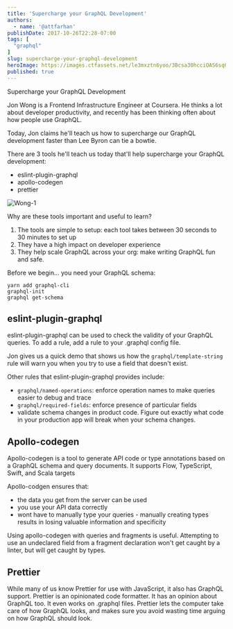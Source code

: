```yaml
---
title: 'Supercharge your GraphQL Development'
authors:
  - name: '@attfarhan'
publishDate: 2017-10-26T22:28-07:00
tags: [
  "graphql"
]
slug: supercharge-your-graphql-development
heroImage: https://images.ctfassets.net/le3mxztn6yoo/3Bcsa30hcciOAS6sq68CQg/4c138e6a9f868828c82341cf0b9338a6/Wong-1.png
published: true
---
```



Supercharge your GraphQL Development

Jon Wong is a Frontend Infrastructure Engineer at Coursera.  He thinks a lot about developer productivity, and recently has been thinking often about how people use GraphQL.

Today, Jon claims he'll teach us how to supercharge our GraphQL development faster than Lee Byron can tie a bowtie.

There are 3 tools he'll teach us today that'll help supercharge your GraphQL development:
* eslint-plugin-graphql
* apollo-codegen
* prettier

![Wong-1](//images.contentful.com/le3mxztn6yoo/3Bcsa30hcciOAS6sq68CQg/4c138e6a9f868828c82341cf0b9338a6/Wong-1.png)

Why are these tools important and useful to learn?

1. The tools are simple to setup: each tool takes between 30 seconds to 30 minutes to set up
1. They have a high impact on developer experience
1. They help scale GraphQL across your org: make writing GraphQL fun and safe.

Before we begin... you need your GraphQL schema:

```
yarn add graphql-cli
graphql-init
graphql get-schema
```

## eslint-plugin-graphql

eslint-plugin-graphql can be used to check the validity of your GraphQL queries.  To add a rule, add a rule to your .graphql config file.

Jon gives us a quick demo that shows us how the `graphql/template-string` rule will warn you when you try to use a field that doesn't exist.

Other rules that eslint-plugin-graphql provides include:

* `graphql/named-operations`: enforce operation names to make queries easier to debug and trace
* `graphql/required-fields`: enforce presence of particular fields
* validate schema changes in product code. Figure out exactly what code in your production app will break when your schema changes.

## Apollo-codegen

Apollo-codegen is a tool to generate API code or type annotations based on a GraphQL schema and query documents. It supports Flow, TypeScript, Swift, and Scala targets

Apollo-codgen ensures that:
* the data you get from the server can be used
* you use your API data correctly
* wont have to manually type your queries - manually creating types results in losing valuable information and specificity

Using apollo-codegen with queries and fragments is useful. Attempting to use an undeclared field from a fragment declaration won't get caught by a linter, but will get caught by types.

## Prettier

While many of us know Prettier for use with JavaScript, it also has GraphQL support.  Prettier is an opinionated code formatter. It has an opinion about GraphQL too.  It even works on .graphql files.  Prettier lets the computer take care of how GraphQL looks, and makes sure you avoid wasting time arguing on how GraphQL should look.
